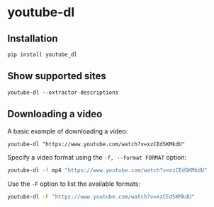 youtube-dl
==========


Installation
--------------------------------------------------
`pip install youtube_dl`


Show supported sites
--------------------------------------------------
`youtube-dl --extractor-descriptions`


Downloading a video
--------------------------------------------------

A basic example of downloading a video:

`youtube-dl "https://www.youtube.com/watch?v=xzCEdSKMkdU"`

Specify a video format using the `-f, --format FORMAT` option:

```bash
youtube-dl -f mp4 "https://www.youtube.com/watch?v=xzCEdSKMkdU"
```

Use the `-F` option to list the available formats:

```bash
youtube-dl -F "https://www.youtube.com/watch?v=xzCEdSKMkdU"
```
